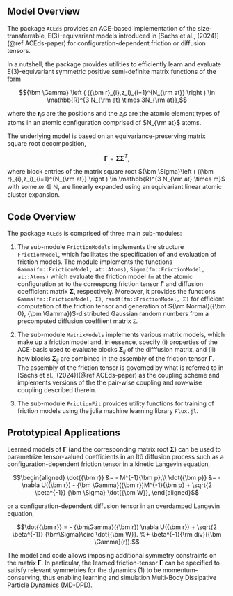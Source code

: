 ## Model Overview

The package `ACEds` provides an ACE-based implementation of the size-transferrable, E(3)-equivariant models introduced in [Sachs et al., (2024)](@ref ACEds-paper) for configuration-dependent friction or diffusion tensors.

In a nutshell, the package provides utilities to efficiently learn and evaluate E(3)-equivariant symmetric positive semi-definite matrix functions of the form
```math
{\bm \Gamma} \left ( ({\bm r}_{i},z_i)_{i=1}^{N_{\rm at}} \right ) \in \mathbb{R}^{3 N_{\rm at} \times 3N_{\rm at}},
```
where the ${\bm r}_{i}$s are the positions and the $z_{i}$s are the atomic element types of atoms in an atomic configuration comprised of $N_{\rm at}$ atoms.

The underlying model is based on an equivariance-preserving matrix square root decomposition,
```math
{\bm \Gamma} = {\bm \Sigma}{\bm \Sigma}^T,
```
where block entries of the matrix square root ${\bm \Sigma}\left ( ({\bm r}_{i},z_i)_{i=1}^{N_{\rm at}} \right ) \in \mathbb{R}^{3 N_{\rm at} \times m}$ with some $m \in \mathbb{N}$, are linearly expanded using an equivariant linear atomic cluster expansion.

## Code Overview

The package `ACEds` is comprised of three main sub-modules:

1. The sub-module `FrictionModels` implements the structure `FrictionModel`, which facilitates the specification of and evaluation of friction models. The module implements the functions `Gamma(fm::FrictionModel, at::Atoms)`, `Sigma(fm::FrictionModel, at::Atoms)` which evaluate the friction model `fm` at the atomic configuration `at` to the correspong friction tensor ${\bm \Gamma}$ and  diffusion coefficient matrix ${\bm \Sigma}$, respectively. Moreover, it provides the functions `Gamma(fm::FrictionModel, Σ)`, `randf(fm::FrictionModel, Σ)` for efficient computation of the friction tensor and generation of ${\rm Normal}({\bm 0}, {\bm \Gamma})$-distributed Gaussian random numbers from a precomputed diffusion coeffiient matrix `Σ`.

2. The sub-module `MatrixModels` implements various matrix models, which make up a friction model and, in essence, specify (i) properties of the ACE-basis used to evaluate blocks ${\bm \Sigma}_{ij}$ of the difffusion matrix, and (ii) how blocks  ${\bm \Sigma}_{ij}$ are combined in the assembly of the friction tensor ${\bm \Gamma}$. The assembly of the friction tensor is governed by what is referred to in [Sachs et al., (2024)](@ref ACEds-paper) as the coupling scheme and implements versions of the the pair-wise coupling and row-wise coupling described therein.

3. The sub-module `FrictionFit` provides utility functions for training of friction models using the julia machine learning library `Flux.jl`. 


## Prototypical Applications

Learned models of ${\bm \Gamma}$ (and the corresponding matrix root ${\bm \Sigma}$) can be used to parametrize tensor-valued coefficients in an Itô diffusion process such as a configuration-dependent friction tensor in a kinetic Langevin equation,
```math
\begin{aligned}
\dot{{\bm r}} &= - M^{-1}{\bm p},\\
\dot{{\bm p}} &= - \nabla U({\bm r}) - {\bm \Gamma}({\bm r})M^{-1}{\bm p} + \sqrt{2 \beta^{-1}} {\bm \Sigma} \dot{{\bm W}},
\end{aligned}
```
or a configuration-dependent diffusion tensor in an overdamped Langevin equation,
```math
\dot{{\bm r}} = - {\bm\Gamma}({\bm r}) \nabla U({\bm r})  + \sqrt{2 \beta^{-1}} {\bm\Sigma}\circ \dot{{\bm W}}. %+ \beta^{-1}{\rm div}({\bm \Gamma}(r)).
```

The model and code allows imposing additional symmetry constraints on the matrix ${\bm \Gamma}$. In particular, the learned friction-tensor ${\bm \Gamma}$ can be specified to satisfy relevant symmetries for the dynamics (1) to be momentum-conserving, thus enabling learning and simulation Multi-Body Dissipative Particle Dynamics (MD-DPD).